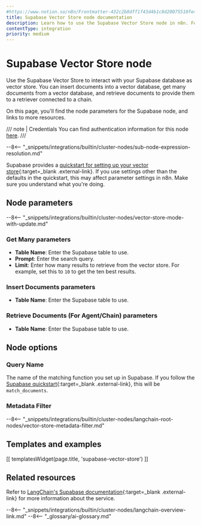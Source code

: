 ```yaml
---
#https://www.notion.so/n8n/Frontmatter-432c2b8dff1f43d4b1c8d20075510fe4
title: Supabase Vector Store node documentation
description: Learn how to use the Supabase Vector Store node in n8n. Follow technical documentation to integrate Supabase Vector Store node into your workflows.
contentType: integration
priority: medium
---
```


# Supabase Vector Store node

Use the Supabase Vector Store to interact with your Supabase database as vector store. You can insert documents into a vector database, get many documents from a vector database, and retrieve documents to provide them to a retriever connected to a chain.

On this page, you'll find the node parameters for the Supabase node, and links to more resources.

/// note | Credentials
You can find authentication information for this node [here](/integrations/builtin/credentials/supabase/).
///

--8<-- "_snippets/integrations/builtin/cluster-nodes/sub-node-expression-resolution.md"
	
Supabase provides a [quickstart for setting up your vector store](https://supabase.com/docs/guides/ai/langchain?database-method=sql){:target=_blank .external-link}. If you use settings other than the defaults in the quickstart, this may affect parameter settings in n8n. Make sure you understand what you're doing.

## Node parameters

--8<-- "_snippets/integrations/builtin/cluster-nodes/vector-store-mode-with-update.md"

### Get Many parameters

* **Table Name**: Enter the Supabase table to use.
* **Prompt**: Enter the search query.
* **Limit**: Enter how many results to retrieve from the vector store. For example, set this to `10` to get the ten best results.

### Insert Documents parameters

* **Table Name**: Enter the Supabase table to use.

### Retrieve Documents (For Agent/Chain) parameters

* **Table Name**: Enter the Supabase table to use.

## Node options

### Query Name

The name of the matching function you set up in Supabase. If you follow the [Supabase quickstart](https://supabase.com/docs/guides/ai/langchain?database-method=sql){:target=_blank .external-link}, this will be `match_documents`.

### Metadata Filter

--8<-- "_snippets/integrations/builtin/cluster-nodes/langchain-root-nodes/vector-store-metadata-filter.md"

## Templates and examples

<!-- see https://www.notion.so/n8n/Pull-in-templates-for-the-integrations-pages-37c716837b804d30a33b47475f6e3780 -->
[[ templatesWidget(page.title, 'supabase-vector-store') ]]

## Related resources

Refer to [LangChain's Supabase documentation](https://js.langchain.com/docs/integrations/vectorstores/supabase/){:target=_blank .external-link} for more information about the service.

--8<-- "_snippets/integrations/builtin/cluster-nodes/langchain-overview-link.md"
--8<-- "_glossary/ai-glossary.md"
